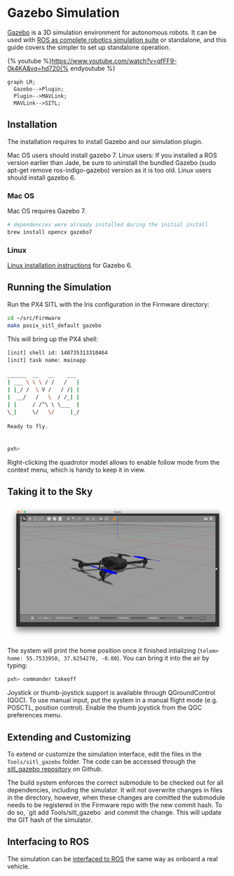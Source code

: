 # Gazebo Simulation

[Gazebo](http://gazebosim.org) is a 3D simulation environment for autonomous robots. It can be used with [ROS as complete robotics simulation suite](https://pixhawk.org/dev/ros/sitl) or standalone, and this guide covers the simpler to set up standalone operation.

{% youtube %}https://www.youtube.com/watch?v=qfFF9-0k4KA&vq=hd720{% endyoutube %}


```mermaid
graph LR;
  Gazebo-->Plugin;
  Plugin-->MAVLink;
  MAVLink-->SITL;
```

## Installation

The installation requires to install Gazebo and our simulation plugin.

<aside class="tip">
Mac OS users should install gazebo 7. Linux users: If you installed a ROS version earlier than Jade, be sure to uninstall the bundled Gazebo (sudo apt-get remove ros-indigo-gazebo) version as it is too old. Linux users should install gazebo 6.
</aside>

### Mac OS

Mac OS requires Gazebo 7.

<div class="host-code"></div>

```sh
# dependencies were already installed during the initial install
brew install opencv gazebo7
```

### Linux

[Linux installation instructions](http://gazebosim.org/tutorials?tut=install_ubuntu&ver=6.0&cat=install) for Gazebo 6.

## Running the Simulation

Run the PX4 SITL with the Iris configuration in the Firmware directory:

<div class="host-code"></div>

```sh
cd ~/src/Firmware
make posix_sitl_default gazebo
```

This will bring up the PX4 shell:

```sh
[init] shell id: 140735313310464
[init] task name: mainapp

______  __   __    ___ 
| ___ \ \ \ / /   /   |
| |_/ /  \ V /   / /| |
|  __/   /   \  / /_| |
| |     / /^\ \ \___  |
\_|     \/   \/     |_/

Ready to fly.


pxh>
```

<aside class="note">
Right-clicking the quadrotor model allows to enable follow mode from the context menu, which is handy to keep it in view.
</aside>

## Taking it to the Sky

![](images/sim/gazebo.png)

The system will print the home position once it finished intializing (`telem> home: 55.7533950, 37.6254270, -0.00`). You can bring it into the air by typing:

```sh
pxh> commander takeoff
```

<aside class="tip">
Joystick or thumb-joystick support is available through QGroundControl (QGC). To use manual input, put the system in a manual flight mode (e.g. POSCTL, position control). Enable the thumb joystick from the QGC preferences menu.
</aside>

## Extending and Customizing

To extend or customize the simulation interface, edit the files in the `Tools/sitl_gazebo` folder. The code can be accessed through the [sitl_gazebo repository](https://github.com/px4/sitl_gazebo) on Github.

<aside class="note">
The build system enforces the correct submodule to be checked out for all dependencies, including the simulator. It will not overwrite changes in files in the directory, however, when these changes are comitted the submodule needs to be registered in the Firmware repo with the new commit hash. To do so, `git add Tools/sitl_gazebo` and commit the change. This will update the GIT hash of the simulator.
</aside>

## Interfacing to ROS

The simulation can be [interfaced to ROS](simulation-ros-interface.md) the same way as onboard a real vehicle.
